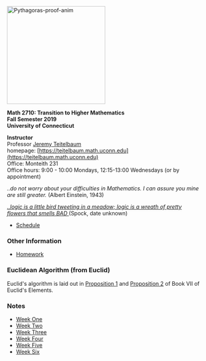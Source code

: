 <a title="William B. Faulk [CC BY-SA 4.0 (https://creativecommons.org/licenses/by-sa/4.0)], via Wikimedia Commons" href="https://commons.wikimedia.org/wiki/File:Pythagoras-proof-anim.svg"><img width="256" alt="Pythagoras-proof-anim" src="https://upload.wikimedia.org/wikipedia/commons/thumb/9/9e/Pythagoras-proof-anim.svg/256px-Pythagoras-proof-anim.svg.png"></a> 

**Math 2710: Transition to Higher Mathematics** <br>
**Fall Semester 2019** <br>
**University of Connecticut** <br>



**Instructor** <br>
Professor [Jeremy Teitelbaum](mailto:jeremy.teitelbaum@uconn.edu) <br>
homepage: [https://teitelbaum.math.uconn.edu](https://teitelbaum.math.uconn.edu) <br>
Office: Monteith 231 <br>
Office hours: 9:00 - 10:00 Mondays, 12:15-13:00 Wednesdays (or by appointment)<br />

<p>

<em> ..do not worry about your difficulties in Mathematics.  I can assure you mine are still greater. </em>
(Albert Einstein, 1943)<br>

<em> <a href="https://www.youtube.com/watch?v=Mswr-u99Lq0"> ..logic is a little bird tweeting in a meadow; logic is a wreath of pretty flowers that smells BAD </a></em> 
(Spock, date unknown)<br>

</p>


- <a href="Docs/schedule.html"> Schedule </a>

### Other Information

- <a href="Homework/Homework.html"> Homework </a>

### Euclidean Algorithm (from Euclid)

Euclid's algorithm is laid out in [Proposition 1](https://mathcs.clarku.edu/~djoyce/java/elements/bookVII/propVII1.html)
and [Proposition 2](https://mathcs.clarku.edu/~djoyce/java/elements/bookVII/propVII2.html) of Book VII of Euclid's Elements.

### Notes

- <a href="Notes/Week1.html"> Week One  </a>
- <a href="Notes/Week2.html"> Week Two </a>
- <a href="Notes/Week3.html"> Week Three </a>
- <a href="Notes/Week4.html"> Week Four </a>
- <a href="Notes/Week5.html"> Week Five </a>
- <a href="Notes/Week6.html"> Week Six </a>






